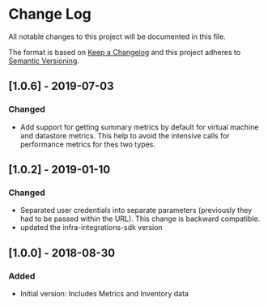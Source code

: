 # Change Log

All notable changes to this project will be documented in this file.

The format is based on [Keep a Changelog](http://keepachangelog.com/)
and this project adheres to [Semantic Versioning](http://semver.org/).

## [1.0.6] - 2019-07-03

### Changed

- Add support for getting summary metrics by default for virtual machine and datastore metrics. This help to avoid the intensive calls for performance metrics for thes two types.

## [1.0.2] - 2019-01-10

### Changed

- Separated user credentials into separate parameters (previously they had to be passed within the URL). This change is backward compatible.
- updated the infra-integrations-sdk version

## [1.0.0] - 2018-08-30

### Added

- Initial version: Includes Metrics and Inventory data
